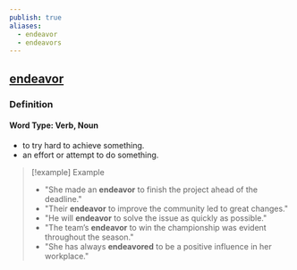 ```yaml
---
publish: true
aliases:
  - endeavor
  - endeavors
---
```


## [endeavor](https://dictionary.cambridge.org/dictionary/english/endeavor)
### Definition
#### Word Type: Verb, Noun
- to try hard to achieve something.
- an effort or attempt to do something.

> [!example] Example
> 
> - "She made an **endeavor** to finish the project ahead of the deadline."
> - "Their **endeavor** to improve the community led to great changes."
> - "He will **endeavor** to solve the issue as quickly as possible."
> - "The team’s **endeavor** to win the championship was evident throughout the season."
> - "She has always **endeavored** to be a positive influence in her workplace."
